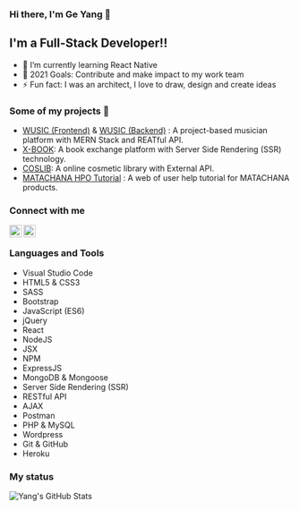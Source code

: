 ### Hi there, I'm Ge Yang 👋

## I'm a Full-Stack Developer!! ##

- 🌱 I’m currently learning React Native 
- 🥅 2021 Goals: Contribute and make impact to my work team
- ⚡ Fun fact: I was an architect, I love to draw, design and create ideas

### Some of my projects​ :file_folder: ###

* [WUSIC (Frontend)](https://github.com/ohhyangyang/m3-wusic-client) & [WUSIC (Backend)](https://github.com/ohhyangyang/m3-wusic-server) : A project-based musician platform with MERN     Stack and REATful API.
* [X-BOOK](https://github.com/ohhyangyang/m2-project-library): A book exchange platform with Server Side Rendering (SSR) technology.
* [COSLIB](https://github.com/ohhyangyang/M1-Project): A online cosmetic library  with External API.
* [MATACHANA HPO Tutorial](https://www.matachana.com/User-Help-Tools/HPO/1_Preparing-the-load_en.html) : A web of user help tutorial for MATACHANA products.

### Connect with me ###

[<img align="left" alt="codeSTACKr | LinkedIn" width="22px" src="https://cdn.jsdelivr.net/npm/simple-icons@v3/icons/linkedin.svg" />][linkedin]



[<img align="left" alt="codeSTACKr | Instagram" width="22px" src="https://cdn.jsdelivr.net/npm/simple-icons@v3/icons/instagram.svg" />][instagram]



<br/>

### Languages and Tools ###

- Visual Studio Code
- HTML5 & CSS3
- SASS
- Bootstrap
- JavaScript (ES6)
- jQuery
- React
- NodeJS
- JSX
- NPM
- ExpressJS
- MongoDB & Mongoose
- Server Side Rendering (SSR)
- RESTful API
- AJAX
- Postman
- PHP & MySQL
- Wordpress
- Git & GitHub
- Heroku



### My status
<img align="left" alt="Yang's GitHub Stats" src="https://github-readme-stats.codestackr.vercel.app/api?username=ohhyangyang&show_icons=true&hide_border=true" />





[linkedin]: https://www.linkedin.com/in/yang-ge-bcn/
[instagram]: https://www.instagram.com/ohhyangyang/
